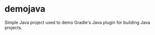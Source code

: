demojava
========

Simple Java project used to demo Gradle's Java plugin for building Java projects.
